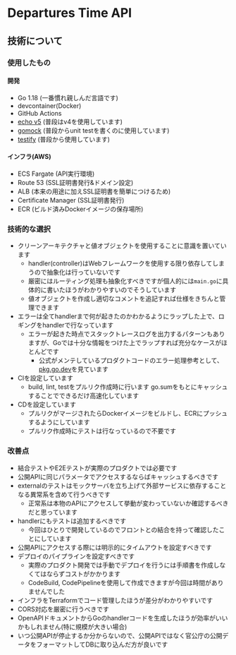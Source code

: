 # Departures Time API
## 技術について
### 使用したもの
#### 開発
- Go 1.18 (一番慣れ親しんだ言語です)
- devcontainer(Docker)
- GitHub Actions
- [echo v5](https://echo.labstack.com/v5/guide/) (普段はv4を使用しています)
- [gomock](https://github.com/golang/mock) (普段からunit testを書くのに使用しています)
- [testify](https://github.com/stretchr/testify) (普段から使用しています)
#### インフラ(AWS)
- ECS Fargate (API実行環境)
- Route 53 (SSL証明書発行&ドメイン設定)
- ALB (本来の用途に加えSSL証明書を簡単につけるため)
- Certificate Manager (SSL証明書発行)
- ECR (ビルド済みDockerイメージの保存場所)

### 技術的な選択
- クリーンアーキテクチャと値オブジェクトを使用することに意識を置いています
  - handler(controller)はWebフレームワークを使用する限り依存してしまうので抽象化は行っていないです
  - 厳密にはルーティング処理も抽象化すべきですが個人的には`main.go`に具体的に書いたほうがわかりやすいのでそうしています
  - 値オブジェクトを作成し適切なコメントを追記すれば仕様をきちんと管理できます
- エラーは全てhandlerまで何が起きたのかわかるようにラップした上で、ロギングをhandlerで行なっています
  - エラーが起きた時点でスタックトレースログを出力するパターンもありますが、Goでは十分な情報をつけた上でラップすれば充分なケースがほとんどです
    - 公式がメンテしているプロダクトコードのエラー処理参考として、[pkg.go.dev](https://cs.opensource.google/go/x/pkgsite/+/master:internal/auth/auth.go;l=46)を見ています
- CIを設定しています
  - build, lint, testをプルリク作成時に行います go.sumをもとにキャッシュすることでできるだけ高速化しています
- CDを設定しています
  - プルリクがマージされたらDockerイメージをビルドし、ECRにプッシュするようにしています
  - プルリク作成時にテストは行なっているので不要です

### 改善点
- 結合テストやE2Eテストが実際のプロダクトでは必要です
- 公開APIに同じパラメータでアクセスするならばキャッシュするべきです
- externalのテストはモックサーバを立ち上げて外部サービスに依存することなる異常系を含めて行うべきです
  - 正常系は本物のAPIにアクセスして挙動が変わっていないか確認するべきだと思っています
- handlerにもテストは追加するべきです
  - 今回はひとりで開発しているのでフロントとの結合を持って確認したことにしています
- 公開APIにアクセスする際には明示的にタイムアウトを設定すべきです
- デプロイのパイプラインを設定すべきです
  - 実際のプロダクト開発では手動でデプロイを行うには手順書を作成しなくてはならずコストがかかります
  - CodeBuild, CodePipelineを使用して作成できますが今回は時間がありませんでした
- インフラをTerraformでコード管理したほうが差分がわかりやすいです
- CORS対応を厳密に行うべきです
- OpenAPIドキュメントからGoのhandlerコードを生成したほうが効率がいいかもしれません(特に規模が大きい場合)
- いつ公開APIが停止するか分からないので、公開APIではなく官公庁の公開データをフォーマットしてDBに取り込んだ方が良いです
